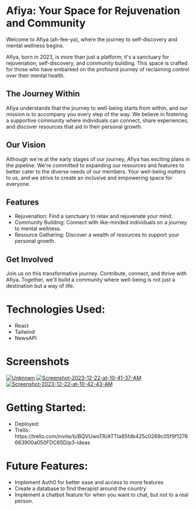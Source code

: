 <h1>Afiya: Your Space for Rejuvenation and Community</h1>

Welcome to Afiya (ah-fee-ya), where the journey to self-discovery and mental wellness begins.

Afiya, born in 2023, is more than just a platform; it's a sanctuary for rejuvenation, self-discovery, and community building. This space is crafted for those who have embarked on the profound journey of reclaiming control over their mental health.

<h2>The Journey Within</h2>

Afiya understands that the journey to well-being starts from within, and our mission is to accompany you every step of the way. We believe in fostering a supportive community where individuals can connect, share experiences, and discover resources that aid in their personal growth.

<h2>Our Vision</h2>

Although we're at the early stages of our journey, Afiya has exciting plans in the pipeline. We're committed to expanding our resources and features to better cater to the diverse needs of our members. Your well-being matters to us, and we strive to create an inclusive and empowering space for everyone.

<h2>Features</h2>
<ul>
<li>Rejuvenation: Find a sanctuary to relax and rejuvenate your mind.</li>
<li>Community Building: Connect with like-minded individuals on a journey to mental wellness.</li>
<li>Resource Gathering: Discover a wealth of resources to support your personal growth.</li>
</ul>

<h2>Get Involved</h2>

Join us on this transformative journey. Contribute, connect, and thrive with Afiya. Together, we'll build a community where well-being is not just a destination but a way of life.

<h1>Technologies Used:</h1>
<ul>
<li>React</li>
<li>Tailwind</li>
<li>NewsAPI</li>
</ul>

<h1>Screenshots</h1>
<a href="https://ibb.co/JdrvtYx"><img src="https://i.ibb.co/1nRrQCs/Unknown.png" alt="Unknown" border="0"></a>
<a href="https://ibb.co/k9XQVcJ"><img src="https://i.ibb.co/3McB5hv/Screenshot-2023-12-22-at-10-41-37-AM.png" alt="Screenshot-2023-12-22-at-10-41-37-AM" border="0"></a>
<a href="https://ibb.co/NZ21yF5"><img src="https://i.ibb.co/PwGT6rK/Screenshot-2023-12-22-at-10-42-43-AM.png" alt="Screenshot-2023-12-22-at-10-42-43-AM" border="0"></a>

<h1>Getting Started:</h1>
<ul>
<li>Deployed:</li>
<li>Trello: https://trello.com/invite/b/BQVUwoTR/ATTIa65fdb425c0269c05f9f1276663900a050FDC65D/p3-ideas</li>
</ul>

<h1>Future Features:</h1>
<ul>
<li>Implement Auth0 for better ease and access to more features</li>
<li>Create a database to find therapist around the country</li>
<li>Implement a chatbot feature for when you want to chat, but not to a real person.</li>
</ul>

